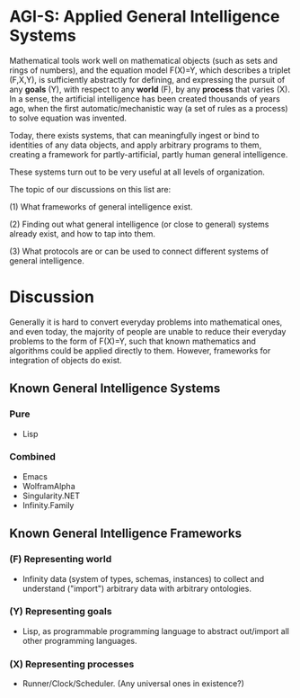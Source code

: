 # AGI-S: Applied General Intelligence Systems

Mathematical tools work well on mathematical objects (such as sets and rings of numbers), and the equation model F(X)=Y, which describes a triplet (F,X,Y), is sufficiently abstractly for defining, and expressing the pursuit of any **goals** (Y), with respect to any **world** (F), by any **process** that varies (X). In a sense, the artificial intelligence has been created thousands of years ago, when the first automatic/mechanistic way (a set of rules as a process) to solve equation was invented.

Today, there exists systems, that can meaningfully ingest or bind to identities of any data objects, and apply arbitrary programs to them, creating a framework for partly-artificial, partly human general intelligence.

These systems turn out to be very useful at all levels of organization.


The topic of our discussions on this list are:

(1) What frameworks of general intelligence exist.

(2) Finding out what general intelligence (or close to general) systems already exist, and how to tap into them.

(3) What protocols are or can be used to connect different systems of general intelligence.

# Discussion

Generally it is hard to convert everyday problems into mathematical ones, and even today, the majority of people are unable to reduce their everyday problems to the form of F(X)=Y, such that known mathematics and algorithms could be applied directly to them. However, frameworks for integration of objects do exist.

## Known General Intelligence Systems

### Pure
- Lisp

### Combined
- Emacs
- WolframAlpha
- Singularity.NET
- Infinity.Family

## Known General Intelligence Frameworks

### (F) Representing world
- Infinity data (system of types, schemas, instances) to collect and understand ("import") arbitrary data with arbitrary ontologies.

### (Y) Representing goals
- Lisp, as programmable programming language to abstract out/import all other programming languages. 

### (X) Representing processes
- Runner/Clock/Scheduler. (Any universal ones in existence?)
